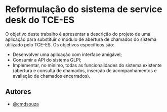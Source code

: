 # Reformulação do sistema de service desk do TCE-ES

O objetivo deste trabalho é apresentar a descrição do projeto de uma aplicação para substituir o módulo de abertura de chamados do sistema utilizado pelo TCE-ES.
Os objetivos específicos são:
- Desenvolver uma aplicação com interface amigável;
- Consumir a API do sistema GLPI;
- Implementar, no mínimo, todas as funcionalidades do sistema existente (abertura e consulta de chamados, inserção de acompanhamentos e avaliação de chamados encerrados).



## Autores

- [@cmdsouza](https://github.com/cmdsouza)

